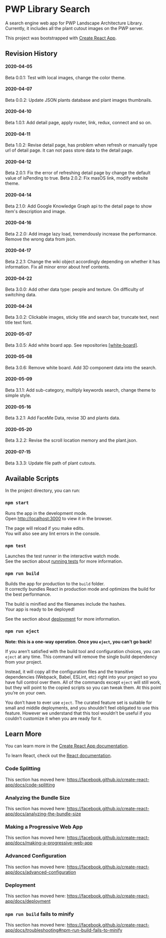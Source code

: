 # PWP Library Search

A search engine web app for PWP Landscape Architecture Library. Currently, it includes all the plant cutout images on the PWP server. 

This project was bootstrapped with [Create React App](https://github.com/facebook/create-react-app).

## Revision History
#### 2020-04-05 
Beta 0.0.1: Test with local images, change the color theme.
#### 2020-04-07
Beta 0.0.2: Update JSON plants database and plant images thumbnails.
#### 2020-04-10
Beta 1.0.1: Add detail page, apply router, link, redux, connect and so on.
#### 2020-04-11
Beta 1.0.2: Revise detail page, has problem when refresh or manually type url of detail page. It can not pass store data to the detail page.
#### 2020-04-12
Beta 2.0.1: Fix the error of refreshing detail page by change the default value of isPending to true.
Beta 2.0.2: Fix masOS link, modify website theme.
#### 2020-04-14
Beta 2.1.0: Add Google Knowledge Graph api to the detail page to show item's description and image.
#### 2020-04-16
Beta 2.2.0: Add image lazy load, tremendously increase the performance. Remove the wrong data from json.
#### 2020-04-17
Beta 2.2.1: Change the wiki object accordingly depending on whether it has information. Fix all minor error about href contents.
#### 2020-04-22
Beta 3.0.0: Add other data type: people and texture. On difficulty of switching data.
#### 2020-04-24
Beta 3.0.2: Clickable images, sticky title and search bar, truncate text, next title text font.
#### 2020-05-07
Beta 3.0.5: Add white board app. See repositories [[white-board]](https://github.com/yzyly1992/white-board).
#### 2020-05-08
Beta 3.0.6: Remove white board. Add 3D component data into the search.
#### 2020-05-09
Beta 3.1.1: Add sub-category, multiply keywords search, change theme to simple style. 
#### 2020-05-16
Beta 3.2.1: Add FaceMe Data, revise 3D and plants data.
#### 2020-05-20
Beta 3.2.2: Revise the scroll location memory and the plant.json.
#### 2020-07-15
Beta 3.3.3: Update file path of plant cutouts.


## Available Scripts

In the project directory, you can run:

### `npm start`

Runs the app in the development mode.<br>
Open [http://localhost:3000](http://localhost:3000) to view it in the browser.

The page will reload if you make edits.<br>
You will also see any lint errors in the console.

### `npm test`

Launches the test runner in the interactive watch mode.<br>
See the section about [running tests](https://facebook.github.io/create-react-app/docs/running-tests) for more information.

### `npm run build`

Builds the app for production to the `build` folder.<br>
It correctly bundles React in production mode and optimizes the build for the best performance.

The build is minified and the filenames include the hashes.<br>
Your app is ready to be deployed!

See the section about [deployment](https://facebook.github.io/create-react-app/docs/deployment) for more information.

### `npm run eject`

**Note: this is a one-way operation. Once you `eject`, you can’t go back!**

If you aren’t satisfied with the build tool and configuration choices, you can `eject` at any time. This command will remove the single build dependency from your project.

Instead, it will copy all the configuration files and the transitive dependencies (Webpack, Babel, ESLint, etc) right into your project so you have full control over them. All of the commands except `eject` will still work, but they will point to the copied scripts so you can tweak them. At this point you’re on your own.

You don’t have to ever use `eject`. The curated feature set is suitable for small and middle deployments, and you shouldn’t feel obligated to use this feature. However we understand that this tool wouldn’t be useful if you couldn’t customize it when you are ready for it.

## Learn More

You can learn more in the [Create React App documentation](https://facebook.github.io/create-react-app/docs/getting-started).

To learn React, check out the [React documentation](https://reactjs.org/).

### Code Splitting

This section has moved here: https://facebook.github.io/create-react-app/docs/code-splitting

### Analyzing the Bundle Size

This section has moved here: https://facebook.github.io/create-react-app/docs/analyzing-the-bundle-size

### Making a Progressive Web App

This section has moved here: https://facebook.github.io/create-react-app/docs/making-a-progressive-web-app

### Advanced Configuration

This section has moved here: https://facebook.github.io/create-react-app/docs/advanced-configuration

### Deployment

This section has moved here: https://facebook.github.io/create-react-app/docs/deployment

### `npm run build` fails to minify

This section has moved here: https://facebook.github.io/create-react-app/docs/troubleshooting#npm-run-build-fails-to-minify
